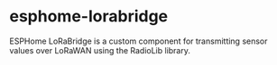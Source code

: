 # esphome-lorabridge
ESPHome LoRaBridge is a custom component for transmitting sensor values over LoRaWAN using the RadioLib library.
